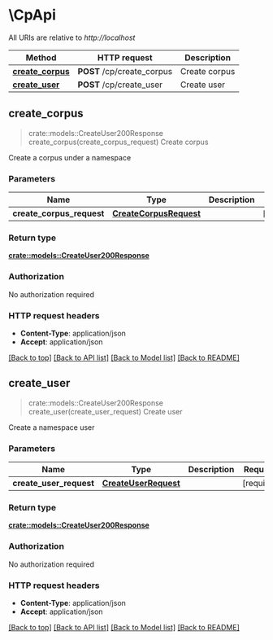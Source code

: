 # \CpApi

All URIs are relative to *http://localhost*

Method | HTTP request | Description
------------- | ------------- | -------------
[**create_corpus**](CpApi.md#create_corpus) | **POST** /cp/create_corpus | Create corpus
[**create_user**](CpApi.md#create_user) | **POST** /cp/create_user | Create user



## create_corpus

> crate::models::CreateUser200Response create_corpus(create_corpus_request)
Create corpus

Create a corpus under a namespace

### Parameters


Name | Type | Description  | Required | Notes
------------- | ------------- | ------------- | ------------- | -------------
**create_corpus_request** | [**CreateCorpusRequest**](CreateCorpusRequest.md) |  | [required] |

### Return type

[**crate::models::CreateUser200Response**](createUser_200_response.md)

### Authorization

No authorization required

### HTTP request headers

- **Content-Type**: application/json
- **Accept**: application/json

[[Back to top]](#) [[Back to API list]](../README.md#documentation-for-api-endpoints) [[Back to Model list]](../README.md#documentation-for-models) [[Back to README]](../README.md)


## create_user

> crate::models::CreateUser200Response create_user(create_user_request)
Create user

Create a namespace user

### Parameters


Name | Type | Description  | Required | Notes
------------- | ------------- | ------------- | ------------- | -------------
**create_user_request** | [**CreateUserRequest**](CreateUserRequest.md) |  | [required] |

### Return type

[**crate::models::CreateUser200Response**](createUser_200_response.md)

### Authorization

No authorization required

### HTTP request headers

- **Content-Type**: application/json
- **Accept**: application/json

[[Back to top]](#) [[Back to API list]](../README.md#documentation-for-api-endpoints) [[Back to Model list]](../README.md#documentation-for-models) [[Back to README]](../README.md)

